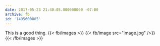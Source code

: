 ```yaml
---
date: 2017-05-23 21:40:05.000000000 -07:00
archive: fb
id: '1495600805'
---
```


This is a good thing.
{{< fb/images >}}
{{< fb/image src="image.jpg" />}}
{{< /fb/images >}}
